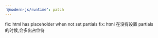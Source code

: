 ```yaml
---
'@modern-js/runtime': patch
---
```


fix: html has placeholder when not set partials
fix: html 在没有设置 partials 的时候,会多出占位符
